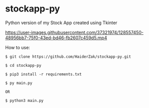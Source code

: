 # stockapp-py
Python version of my Stock App created using Tkinter

https://user-images.githubusercontent.com/37321974/128557450-48956bb7-75f0-43ed-bd46-fb2607c459d5.mp4

How to use:

```
$ git clone https://github.com/HaiderZak/stockapp-py.git

$ cd stockapp-py

$ pip3 install -r requirements.txt

$ py main.py

OR 

$ python3 main.py
```




